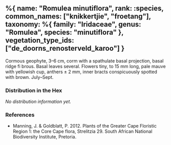 %{
    name: "Romulea minutiflora",
    rank: :species,
    common_names: ["knikkertjie", "froetang"],
    taxonomy: %{
        family: "Iridaceae",
        genus: "Romulea",
        species: "minutiflora"
    },
    vegetation_type_ids: ["de_doorns_renosterveld_karoo"]
}
---

Cormous geophyte, 3–6 cm, corm with a spathulate basal projection, basal ridge
fi brous. Basal leaves several. Flowers tiny, to 15 mm long, pale mauve with yellowish cup, anthers
± 2 mm, inner bracts conspicuously spotted with brown. July–Sept.

<!-- read more -->

### Distribution in the Hex

*No distribution information yet.*

### References

* Manning, J. & Goldblatt, P. 2012. Plants of the Greater Cape Floristic Region 1: the Core Cape flora, Strelitzia 29. South African National Biodiversity Institute, Pretoria.